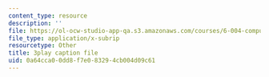 ```yaml
---
content_type: resource
description: ''
file: https://ol-ocw-studio-app-qa.s3.amazonaws.com/courses/6-004-computation-structures-spring-2017/0a64cca00dd8f7e083294cb004d09c61_aR6X3OUAKkI.srt
file_type: application/x-subrip
resourcetype: Other
title: 3play caption file
uid: 0a64cca0-0dd8-f7e0-8329-4cb004d09c61
---
```

